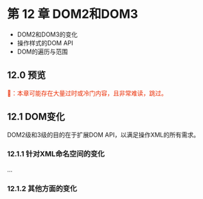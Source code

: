 # 第 12 章 DOM2和DOM3

* DOM2和DOM3的变化
* 操作样式的DOM API
* DOM的遍历与范围

## 12.0 预览

<font color="eb2f06">🤔：本章可能存在大量过时或冷门内容，且非常难读，跳过。</font>



## 12.1 DOM变化

DOM2级和3级的目的在于扩展DOM API，以满足操作XML的所有需求。



### 12.1.1 针对XML命名空间的变化

...



### 12.1.2 其他方面的变化

